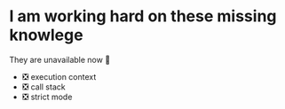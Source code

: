 # I am working hard on these missing knowlege

They are unavailable now 🤭

<!-- ✅ ❎ -->

- ❎ execution context
- ❎ call stack
- ❎ strict mode
